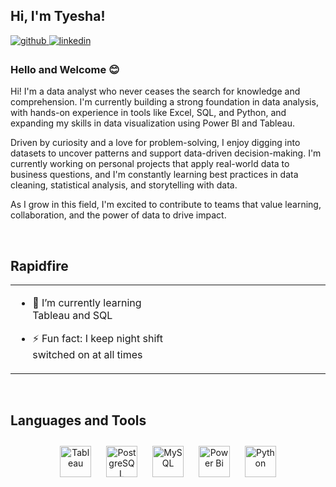 ## Hi, I'm Tyesha!   
  

<a href="https://github.com/thughes410" target="_blank">
<img src=https://img.shields.io/badge/github-%2324292e.svg?&style=for-the-badge&logo=github&logoColor=white alt=github style="margin-bottom: 5px;" />
</a>
<a href="https://linkedin.com/in/www.linkedin.com/in/tyesha-hughes" target="_blank">
<img src=https://img.shields.io/badge/linkedin-%231E77B5.svg?&style=for-the-badge&logo=linkedin&logoColor=white alt=linkedin style="margin-bottom: 5px;" />
</a>  
  



### Hello and Welcome 😊  
Hi! I'm a data analyst who never ceases the search for knowledge and comprehension. I'm currently building a strong foundation in data analysis, with hands-on experience in tools like Excel, SQL, and Python, and expanding my skills in data visualization using Power BI and Tableau.

Driven by curiosity and a love for problem-solving, I enjoy digging into datasets to uncover patterns and support data-driven decision-making. I'm currently working on personal projects that apply real-world data to business questions, and I'm constantly learning best practices in data cleaning, statistical analysis, and storytelling with data.

As I grow in this field, I'm excited to contribute to teams that value learning, collaboration, and the power of data to drive impact.
  
  

<br/>  


## Rapidfire  
<table><tr><td valign="top" width="50%">

- 🌱 I’m currently learning Tableau and SQL  
  

- ⚡ Fun fact: I keep night shift switched on at all times   


</td><td valign="top" width="50%">



</td></tr></table>  

<br/>  


## Languages and Tools  
<div align="center">  
<a href="https://www.tableau.com/" target="_blank"><img style="margin: 10px" src="https://profilinator.rishav.dev/skills-assets/tableau.svg" alt="Tableau" height="50" /></a>  
<a href="https://www.postgresql.org/" target="_blank"><img style="margin: 10px" src="https://profilinator.rishav.dev/skills-assets/postgresql-original-wordmark.svg" alt="PostgreSQL" height="50" /></a>  
<a href="https://www.mysql.com/" target="_blank"><img style="margin: 10px" src="https://profilinator.rishav.dev/skills-assets/mysql-original-wordmark.svg" alt="MySQL" height="50" /></a>  
<a href="https://powerbi.microsoft.com/en-us/" target="_blank"><img style="margin: 10px" src="https://profilinator.rishav.dev/skills-assets/powerbi.png" alt="Power Bi" height="50" /></a>  
<a href="https://www.python.org/" target="_blank"><img style="margin: 10px" src="https://profilinator.rishav.dev/skills-assets/python-original.svg" alt="Python" height="50" /></a>  
</div>  

<br/>  



